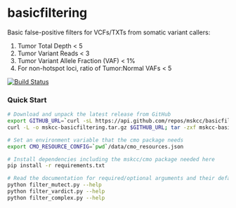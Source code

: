 # basicfiltering

Basic false-positive filters for VCFs/TXTs from somatic variant callers:

1. Tumor Total Depth < 5
2. Tumor Variant Reads < 3
3. Tumor Variant Allele Fraction (VAF) < 1%
4. For non-hotspot loci, ratio of Tumor:Normal VAFs < 5

[![Build Status](https://travis-ci.com/mskcc/basicfiltering.svg?branch=master)](https://travis-ci.com/mskcc/basicfiltering)

### Quick Start 

```bash
# Download and unpack the latest release from GitHub
export GITHUB_URL=`curl -sL https://api.github.com/repos/mskcc/basicfiltering/releases | grep -m1 tarball_url | cut -d\" -f4`
curl -L -o mskcc-basicfiltering.tar.gz $GITHUB_URL; tar -zxf mskcc-basicfiltering.tar.gz; cd mskcc-basicfiltering-*

# Set an environment variable that the cmo package needs
export CMO_RESOURCE_CONFIG=`pwd`/data/cmo_resources.json

# Install dependencies including the mskcc/cmo package needed here
pip install -r requirements.txt

# Read the documentation for required/optional arguments and their default values
python filter_mutect.py --help
python filter_vardict.py --help
python filter_complex.py --help
```
